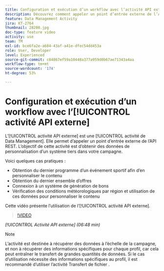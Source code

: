 ```yaml
---
title: Configuration et exécution d’un workflow avec l’activité API externe
description: Découvrez comment appeler un point d’entrée externe de l’API REST pour extraire des données de personnalisation d’un système tiers dans votre campagne.
feature: Data Management Activity
jira: KT-2764
thumbnail: 28200.jpg
doc-type: feature video
activity: use
team: TM
exl-id: bce6fa2e-a684-43af-a41e-dfec54dd453a
role: User, Developer
level: Experienced
source-git-commit: c84867ef59a10448a377a959d0b67ae71343a4aa
workflow-type: tm+mt
source-wordcount: '174'
ht-degree: 53%

---
```


# Configuration et exécution d’un workflow avec l’[!UICONTROL activité API externe]

L’[!UICONTROL activité API externe] est une [!UICONTROL activité de Data Management]. Elle permet d’appeler un point d’entrée externe de l’API REST. L’objectif de cette activité est d’obtenir des données de personnalisation d’un système tiers dans votre campagne.

Voici quelques cas pratiques :

* Obtention du dernier programme d’un événement sportif afin d’en personnaliser le contenu
* Obtention du dernier ensemble d’offres
* Connexion à un système de génération de bons
* Vérification des conditions météorologiques par région et utilisation de ces données pour personnaliser le contenu

Cette vidéo présente l’utilisation de l’[!UICONTROL activité API externe].

>[!VIDEO](https://video.tv.adobe.com/v/28200/?quality=12&learn=on)

*[!UICONTROL Activité API externe] (06:48 min)*

>[!NOTE]
>
>L’activité est destinée à récupérer des données à l’échelle de la campagne, et non à récupérer des informations spécifiques pour chaque profil, car cela peut entraîner le transfert de grandes quantités de données. Si le cas d’utilisation nécessite des informations spécifiques au profil, il est recommandé d’utiliser l’activité Transfert de fichier .
